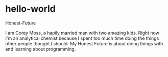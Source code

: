 # hello-world
Honest-Future

I am Corey Moss, a hapily married man with two amazing kids.  Right now I'm an analytical chemist because I spent too much time doing the things other people thought I should.  My Honest Future is about doing things with and learning about programming.
